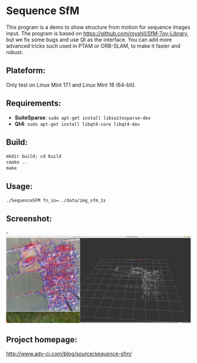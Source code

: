 # Sequence SfM

This program is a demo to show structure from motion for sequence images input. The program is based on https://github.com/royshil/SfM-Toy-Library, but we fix some bugs and use Qt as the interface. You can add more advanced tricks such used in PTAM or ORB-SLAM, to make it faster and robust. 

## Plateform:
Only test on Linux Mint 17.1 and Linux Mint 18 (64-bit). 

## Requirements:
* **SuiteSparse**: `sudo apt-get install libsuitesparse-dev`
* **Qt4**: `sudo apt-get install libqt4-core libqt4-dev`

## Build: 
```
mkdir build; cd build
cmake ..
make
```

## Usage:
```
./SequenceSFM fn_in=../data/img_sfm_1s
```
    
## Screenshot:
-![alt text](https://raw.githubusercontent.com/bushuhui/SequenceSFM/master/data/SequenceSfM.png "Screenshot 1")


## Project homepage:
http://www.adv-ci.com/blog/source/sequence-sfm/
